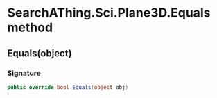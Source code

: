 # SearchAThing.Sci.Plane3D.Equals method
## Equals(object)
### Signature
```csharp
public override bool Equals(object obj)
```
